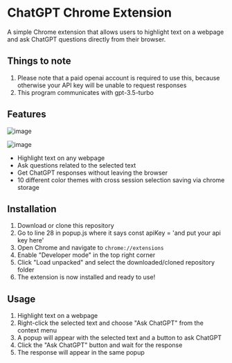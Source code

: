# ChatGPT Chrome Extension

A simple Chrome extension that allows users to highlight text on a webpage and ask ChatGPT questions directly from their browser.

## Things to note
1. Please note that a paid openai account is required to use this, because otherwise your API key will be unable to request responses
2. This program communicates with gpt-3.5-turbo

## Features

![image](https://user-images.githubusercontent.com/114684575/231298320-7cc25716-b17f-4e2d-b87d-201815884334.png)

![image](https://user-images.githubusercontent.com/114684575/231298412-360930c6-7e13-4f97-b06b-d92cf1b19632.png)



- Highlight text on any webpage
- Ask questions related to the selected text
- Get ChatGPT responses without leaving the browser
- 10 different color themes with cross session selection saving via chrome storage



## Installation

1. Download or clone this repository
2. Go to line 28 in popup.js where it says const apiKey = 'and put your api key here'
3. Open Chrome and navigate to `chrome://extensions`
4. Enable "Developer mode" in the top right corner
5. Click "Load unpacked" and select the downloaded/cloned repository folder
6. The extension is now installed and ready to use!

## Usage

1. Highlight text on a webpage
2. Right-click the selected text and choose "Ask ChatGPT" from the context menu
3. A popup will appear with the selected text and a button to ask ChatGPT
4. Click the "Ask ChatGPT" button and wait for the response
5. The response will appear in the same popup
